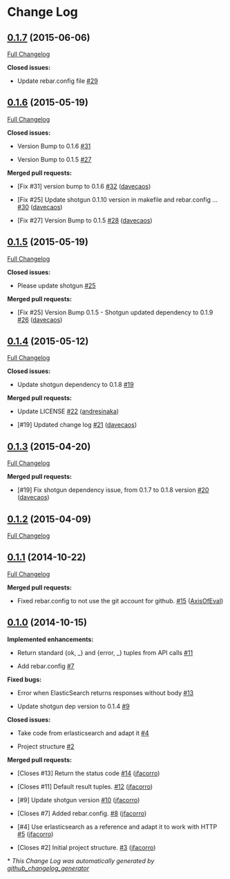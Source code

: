 # Change Log

## [0.1.7](https://github.com/inaka/tirerl/tree/0.1.7) (2015-06-06)

[Full Changelog](https://github.com/inaka/tirerl/compare/0.1.6...0.1.7)

**Closed issues:**

- Update rebar.config file [\#29](https://github.com/inaka/tirerl/issues/29)

## [0.1.6](https://github.com/inaka/tirerl/tree/0.1.6) (2015-05-19)

[Full Changelog](https://github.com/inaka/tirerl/compare/0.1.5...0.1.6)

**Closed issues:**

- Version Bump to 0.1.6 [\#31](https://github.com/inaka/tirerl/issues/31)

- Version Bump to 0.1.5 [\#27](https://github.com/inaka/tirerl/issues/27)

**Merged pull requests:**

- \[Fix \#31\] version bump to 0.1.6 [\#32](https://github.com/inaka/tirerl/pull/32) ([davecaos](https://github.com/davecaos))

- \[Fix \#25\] Update shotgun 0.1.10 version in makefile and rebar.config … [\#30](https://github.com/inaka/tirerl/pull/30) ([davecaos](https://github.com/davecaos))

- \[Fix \#27\] Version Bump to 0.1.5 [\#28](https://github.com/inaka/tirerl/pull/28) ([davecaos](https://github.com/davecaos))

## [0.1.5](https://github.com/inaka/tirerl/tree/0.1.5) (2015-05-19)

[Full Changelog](https://github.com/inaka/tirerl/compare/0.1.4...0.1.5)

**Closed issues:**

- Please update shotgun [\#25](https://github.com/inaka/tirerl/issues/25)

**Merged pull requests:**

- \[Fix \#25\] Version Bump 0.1.5 - Shotgun updated dependency to 0.1.9 [\#26](https://github.com/inaka/tirerl/pull/26) ([davecaos](https://github.com/davecaos))

## [0.1.4](https://github.com/inaka/tirerl/tree/0.1.4) (2015-05-12)

[Full Changelog](https://github.com/inaka/tirerl/compare/0.1.3...0.1.4)

**Closed issues:**

- Update shotgun dependency to 0.1.8 [\#19](https://github.com/inaka/tirerl/issues/19)

**Merged pull requests:**

- Update LICENSE [\#22](https://github.com/inaka/tirerl/pull/22) ([andresinaka](https://github.com/andresinaka))

- \[\#19\] Updated change log [\#21](https://github.com/inaka/tirerl/pull/21) ([davecaos](https://github.com/davecaos))

## [0.1.3](https://github.com/inaka/tirerl/tree/0.1.3) (2015-04-20)

[Full Changelog](https://github.com/inaka/tirerl/compare/0.1.2...0.1.3)

**Merged pull requests:**

- \[\#19\] Fix shotgun dependency issue, from 0.1.7 to 0.1.8 version [\#20](https://github.com/inaka/tirerl/pull/20) ([davecaos](https://github.com/davecaos))

## [0.1.2](https://github.com/inaka/tirerl/tree/0.1.2) (2015-04-09)

[Full Changelog](https://github.com/inaka/tirerl/compare/0.1.1...0.1.2)

## [0.1.1](https://github.com/inaka/tirerl/tree/0.1.1) (2014-10-22)

[Full Changelog](https://github.com/inaka/tirerl/compare/0.1.0...0.1.1)

**Merged pull requests:**

- Fixed rebar.config to not use the git account for github. [\#15](https://github.com/inaka/tirerl/pull/15) ([AxisOfEval](https://github.com/AxisOfEval))

## [0.1.0](https://github.com/inaka/tirerl/tree/0.1.0) (2014-10-15)

**Implemented enhancements:**

- Return standard {ok, \_} and {error, \_} tuples from API calls [\#11](https://github.com/inaka/tirerl/issues/11)

- Add rebar.config [\#7](https://github.com/inaka/tirerl/issues/7)

**Fixed bugs:**

- Error when ElasticSearch returns responses without body [\#13](https://github.com/inaka/tirerl/issues/13)

- Update shotgun dep version to 0.1.4 [\#9](https://github.com/inaka/tirerl/issues/9)

**Closed issues:**

- Take code from erlasticsearch and adapt it [\#4](https://github.com/inaka/tirerl/issues/4)

- Project structure [\#2](https://github.com/inaka/tirerl/issues/2)

**Merged pull requests:**

- \[Closes \#13\] Return the status code [\#14](https://github.com/inaka/tirerl/pull/14) ([jfacorro](https://github.com/jfacorro))

- \[Closes \#11\] Default result tuples. [\#12](https://github.com/inaka/tirerl/pull/12) ([jfacorro](https://github.com/jfacorro))

- \[\#9\] Update shotgun version [\#10](https://github.com/inaka/tirerl/pull/10) ([jfacorro](https://github.com/jfacorro))

- \[Closes \#7\] Added rebar.config. [\#8](https://github.com/inaka/tirerl/pull/8) ([jfacorro](https://github.com/jfacorro))

- \[\#4\] Use erlasticsearch as a reference and adapt it to work with HTTP [\#5](https://github.com/inaka/tirerl/pull/5) ([jfacorro](https://github.com/jfacorro))

- \[Closes \#2\] Initial project structure. [\#3](https://github.com/inaka/tirerl/pull/3) ([jfacorro](https://github.com/jfacorro))



\* *This Change Log was automatically generated by [github_changelog_generator](https://github.com/skywinder/Github-Changelog-Generator)*